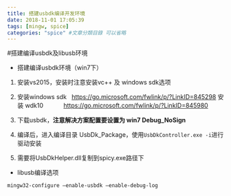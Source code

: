 ```yaml
---
title: 搭建usbdk编译开发环境
date: 2018-11-01 17:05:39
tags: [mingw, spice]
categories: "spice" #文章分類目錄 可以省略
---
```


#搭建编译usbdk及libusb环境

* 搭建编译usbdk环境（win7下）
1. 安装vs2015，安装时注意安装vc++ 及 windows sdk选项
2. 安装windows sdk&#160;&#160; https://go.microsoft.com/fwlink/p/?LinkID=845298
 安装    wdk10&#160;&#160;&#160;&#160;&#160;&#160;&#160;&#160;&#160;&#160;&#160; https://go.microsoft.com/fwlink/p/?LinkID=845980

 3. 下载usbdk，**注意解决方案配置要设置为 win7 Debug_NoSign**

 4. 编译后，进入编译目录 UsbDk_Package，使用```UsbDkController.exe -i```进行驱动安装
 5. 需要将UsbDkHelper.dll复制到spicy.exe路径下

 * libusb编译选项
```
mingw32-configure –enable-usbdk –enable-debug-log
```



